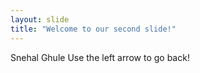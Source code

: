 ```yaml
---
layout: slide
title: "Welcome to our second slide!"
---
```

Snehal Ghule
Use the left arrow to go back!
